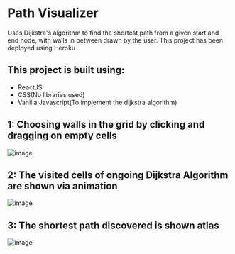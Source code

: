 # Path Visualizer

Uses Dijkstra's algorithm to find the shortest path from a given start and end node,
with walls in between drawn by the user. This project has been deployed using Heroku

## This project is built using:
 - ReactJS
 - CSS(No libraries used)
 - Vanilla Javascript(To implement the dijkstra algorithm)

## 1: Choosing walls in the grid by clicking and dragging on empty cells
![image](https://user-images.githubusercontent.com/77495660/188116547-29adf737-b93d-4e44-b581-8c4bf48d28bb.png)

## 2: The visited cells of ongoing Dijkstra Algorithm are shown via animation
![image](https://user-images.githubusercontent.com/77495660/188116613-f6b3d8a4-f789-4749-beea-b6b1b5c4093d.png)

## 3: The shortest path discovered is shown atlas
![image](https://user-images.githubusercontent.com/77495660/188116686-1f2c0ad0-a3ab-4fda-aa4a-fabd22ab4b30.png)
